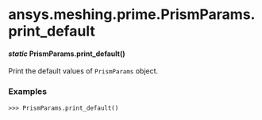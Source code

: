 # ansys.meshing.prime.PrismParams.print_default

<a id="ansys.meshing.prime.PrismParams.print_default"></a>

#### *static* PrismParams.print_default()

Print the default values of `PrismParams` object.

### Examples

```pycon
>>> PrismParams.print_default()
```

<!-- !! processed by numpydoc !! -->
